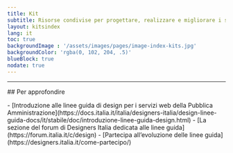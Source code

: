 ```yaml
---
title: Kit
subtitle: Risorse condivise per progettare, realizzare e migliorare i servizi digitali della Pubblica Amministrazione.
layout: kitsindex
lang: it
toc: true
backgroundImage : '/assets/images/pages/image-index-kits.jpg'
backgroundColor: 'rgba(0, 102, 204, .5)'
blueBlock: true
nodate: true
---
```


<hr class="u-border-left-none u-border-right-none u-border-bottom-xxs u-border-top-none u-color-grey-30 u-margin-bottom-xl" >
## Per approfondire
<p></p>
- [Introduzione alle linee guida di design per i servizi web della Pubblica Amministrazione](https://docs.italia.it/italia/designers-italia/design-linee-guida-docs/it/stabile/doc/introduzione-linee-guida-design.html)
- [La sezione del forum di Designers Italia dedicata alle linee guida](https://forum.italia.it/c/design)
- [Partecipa all’evoluzione delle linee guida](https://designers.italia.it/come-partecipo/)
